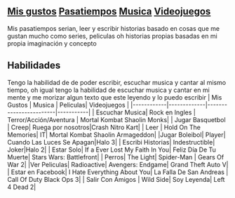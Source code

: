 ## [Mis gustos](Misgustos.md) [Pasatiempos](Pasatiempos.md) [Musica](Musica.md) [Videojuegos](Videojuegos.md)
Mis pasatiempos serian, leer y escribir historias basado en cosas que me gustan mucho como series, peliculas oh historias propias basadas en mi propia imaginación y concepto 

## Habilidades
Tengo la habilidad de de poder escribir, escuchar musica y cantar al mismo tiempo, oh igual tengo la habilidad de escuchar musica y cantar en mi mente y me morizar algun texto que este leyendo y lo puedo escribir
| Mis Gustos | Musica | Peliculas| Videojuegos |
|------------|-------------|------------------------|-----------|
| Escuchar Musica|  Rock en Ingles | Terror/Acción/Aventura | Mortal Kombat Shaolin Monks|
| Jugar Basquetbol | Creep| Ruega por nosotros|Crash Nitro Kart|
| Leer | Hold On The Memories| IT| Mortal Kombat Shaolin Armageddon|
|Jugar Boleibol| Player| Cuando Las Luces Se Apagan|Halo 3|
| Escribi Historias| Indestructible| Joker|Halo 2|
| Estar Solo| If a Ever Lost My Faith In You| Feliz Día De Tu Muerte| Stars Wars: Battlefront|
| Perros| The Light| Spider-Man | Gears Of War 2|
|Ver Peliculas| Radioactive| Avengers: Endgame| Grand Theft Auto V|
| Estar en Facebook| I Hate Everything About You| La Falla De San Andreas | Call Of Duty Black Ops 3|
| Salir Con Amigos | Wild Side| Soy Leyenda| Left 4 Dead 2| 
